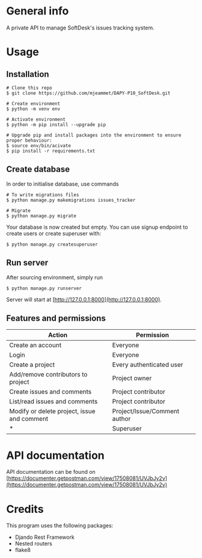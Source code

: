 # General info

A private API to manage SoftDesk's issues tracking system. 

# Usage

## Installation

```
# Clone this repo
$ git clone https://github.com/mjeammet/DAPY-P10_SoftDesk.git

# Create environment
$ python -m venv env

# Activate environment
$ python -m pip install --upgrade pip

# Upgrade pip and install packages into the environment to ensure proper behaviour:
$ source env/bin/acivate
$ pip install -r requirements.txt
```

## Create database

In order to initialise database, use commands
```
# To write migrations files
$ python manage.py makemigrations issues_tracker

# Migrate
$ python manage.py migrate
```

Your database is now created but empty. You can use signup endpoint to create users or create superuser with:
```
$ python manage.py createsuperuser
```

## Run server

After sourcing environment, simply run
```
$ python manage.py runserver
```

Server will start at [http://127.0.0.1:8000](http://127.0.0.1:8000).

## Features and permissions

| Action | Permission |
|-|-|
| Create an account | Everyone |
| Login | Everyone |
| Create a project | Every authenticated user |
| Add/remove contributors to project | Project owner |
| Create issues and comments | Project contributor |
| List/read issues and comments | Project contributor |
| Modify or delete project, issue and comment | Project/Issue/Comment author |
| * | Superuser |

# API documentation 

API documentation can be found on [https://documenter.getpostman.com/view/17508081/UVJbJy2v](https://documenter.getpostman.com/view/17508081/UVJbJy2v)

# Credits

This program uses the following packages:
- Djando Rest Framework
- Nested routers
- flake8
